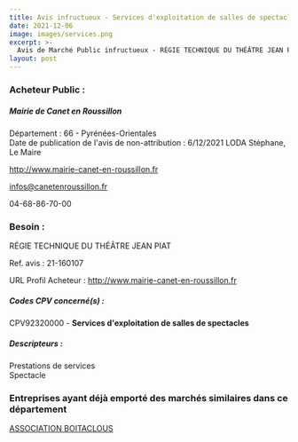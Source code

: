 ```yaml
---
title: Avis infructueux - Services d'exploitation de salles de spectacles
date: 2021-12-06
image: images/services.png
excerpt: >-
  Avis de Marché Public infructueux - RÉGIE TECHNIQUE DU THÉÂTRE JEAN PIAT
layout: post
---
```


### Acheteur Public :
##### Mairie de Canet en Roussillon
Département : 66 - Pyrénées-Orientales<br/>
Date de publication de l'avis de non-attribution : 6/12/2021
LODA Stéphane, Le Maire

http://www.mairie-canet-en-roussillon.fr

infos@canetenroussillon.fr

04-68-86-70-00
### Besoin :

RÉGIE TECHNIQUE DU THÉÂTRE JEAN PIAT

Ref. avis : 21-160107

URL Profil Acheteur : http://www.mairie-canet-en-roussillon.fr

##### Codes CPV concerné(s) :
CPV92320000 - **Services d'exploitation de salles de spectacles** <br/>

##### Descripteurs :
Prestations de services <br/>
Spectacle <br/>

### Entreprises ayant déjà emporté des marchés similaires dans ce département
<a href="/entreprise-550/siren-345292437">ASSOCIATION BOITACLOUS</a><br/><br/>
